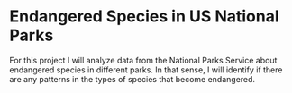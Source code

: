 # Endangered Species in US National Parks

For this project I will analyze data from the National Parks Service about endangered species in different parks. In that sense, I will identify if there are any patterns in the types of species that become endangered. 
